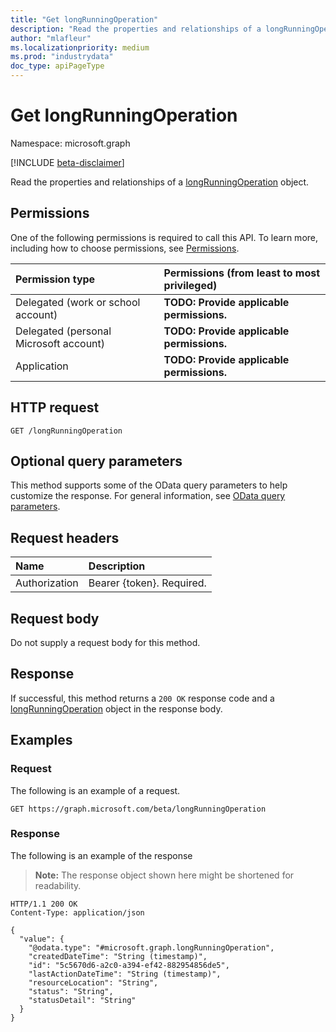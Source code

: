 ```yaml
---
title: "Get longRunningOperation"
description: "Read the properties and relationships of a longRunningOperation object."
author: "mlafleur"
ms.localizationpriority: medium
ms.prod: "industrydata"
doc_type: apiPageType
---
```


# Get longRunningOperation

Namespace: microsoft.graph

[!INCLUDE [beta-disclaimer](../../includes/beta-disclaimer.md)]

Read the properties and relationships of a [longRunningOperation](../resources/longrunningoperation.md) object.

## Permissions

One of the following permissions is required to call this API. To learn more, including how to choose permissions, see [Permissions](/graph/permissions-reference).

| Permission type                        | Permissions (from least to most privileged) |
| :------------------------------------- | :------------------------------------------ |
| Delegated (work or school account)     | **TODO: Provide applicable permissions.**   |
| Delegated (personal Microsoft account) | **TODO: Provide applicable permissions.**   |
| Application                            | **TODO: Provide applicable permissions.**   |

## HTTP request

<!-- {
  "blockType": "ignored"
}
-->

```http
GET /longRunningOperation
```

## Optional query parameters

This method supports some of the OData query parameters to help customize the response. For general information, see [OData query parameters](/graph/query-parameters).

## Request headers

| Name          | Description               |
| :------------ | :------------------------ |
| Authorization | Bearer {token}. Required. |

## Request body

Do not supply a request body for this method.

## Response

If successful, this method returns a `200 OK` response code and a [longRunningOperation](../resources/longrunningoperation.md) object in the response body.

## Examples

### Request

The following is an example of a request.

<!-- {
  "blockType": "request",
  "name": "get_longrunningoperation"
}
-->

```http
GET https://graph.microsoft.com/beta/longRunningOperation
```

### Response

The following is an example of the response

> **Note:** The response object shown here might be shortened for readability.

<!-- {
  "blockType": "response",
  "truncated": true,
  "@odata.type": "microsoft.graph.longRunningOperation"
}
-->

```http
HTTP/1.1 200 OK
Content-Type: application/json

{
  "value": {
    "@odata.type": "#microsoft.graph.longRunningOperation",
    "createdDateTime": "String (timestamp)",
    "id": "5c5670d6-a2c0-a394-ef42-882954856de5",
    "lastActionDateTime": "String (timestamp)",
    "resourceLocation": "String",
    "status": "String",
    "statusDetail": "String"
  }
}
```
